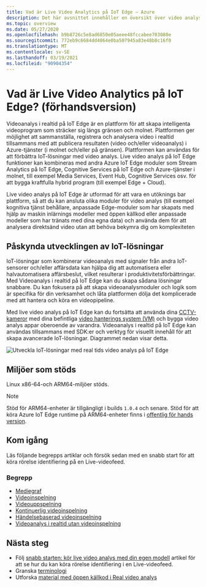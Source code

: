 ```yaml
---
title: Vad är Live Video Analytics på IoT Edge – Azure
description: Det här avsnittet innehåller en översikt över video analys på IoT Edge. Plattformen erbjuder funktioner som du kan använda för att förbättra IoT-lösningarna. Du kan till exempel avbilda, spela in, analysera direktsänd video och publicera resultaten (video och/eller video analys) till Azure-tjänster.
ms.topic: overview
ms.date: 05/27/2020
ms.openlocfilehash: b9b8726c5e8ad6850e05aeee48fccabee703080e
ms.sourcegitcommit: 772eb9c6684dd4864e0ba507945a83e48b8c16f0
ms.translationtype: MT
ms.contentlocale: sv-SE
ms.lasthandoff: 03/19/2021
ms.locfileid: "90904354"
---
```

# <a name="what-is-live-video-analytics-on-iot-edge-preview"></a>Vad är Live Video Analytics på IoT Edge? (förhandsversion)

Videoanalys i realtid på IoT Edge är en plattform för att skapa intelligenta videoprogram som sträcker sig längs gränsen och molnet. Plattformen ger möjlighet att sammanställa, registrera och analysera video i realtid tillsammans med att publicera resultaten (video och/eller videoanalys) i Azure-tjänster (i molnet och/eller på gränsen). Plattformen kan användas för att förbättra IoT-lösningar med video analys. Live video analys på IoT Edge funktioner kan kombineras med andra Azure IoT Edge moduler som Stream Analytics på IoT Edge, Cognitive Services på IoT Edge och Azure-tjänster i molnet, till exempel Media Services, Event Hub, Cognitive Services osv. för att bygga kraftfulla hybrid program (till exempel Edge + Cloud).

Live video analys på IoT Edge är utformad för att vara en utöknings bar plattform, så att du kan ansluta olika moduler för video analys (till exempel kognitiva tjänst behållare, anpassade Edge-moduler som har skapats med hjälp av maskin inlärnings modeller med öppen källkod eller anpassade modeller som har tränats med dina egna data) och använda dem för att analysera direktsänd video utan att behöva bekymra dig om komplexiteten

## <a name="accelerate-iot-solutions-development"></a>Påskynda utvecklingen av IoT-lösningar 

IoT-lösningar som kombinerar videoanalys med signaler från andra IoT-sensorer och/eller affärsdata kan hjälpa dig att automatisera eller halvautomatisera affärsbeslut, vilket resulterar i produktivitetsförbättringar. Med Videoanalys i realtid på IoT Edge kan du skapa sådana lösningar snabbare. Du kan fokusera på att skapa videoanalysmoduler och logik som är specifika för din verksamhet och låta plattformen dölja det komplicerade med att hantera och köra en videopipeline.

Med live video analys på IoT Edge kan du fortsätta att använda dina [CCTV-kameror](https://en.wikipedia.org/wiki/Closed-circuit_television_camera) med dina befintliga [video hanterings system (VM)](https://en.wikipedia.org/wiki/Video_management_system) och bygga video analys appar oberoende av varandra. Videoanalys i realtid på IoT Edge kan användas tillsammans med SDK:er och verktyg för visuellt innehåll för att skapa avancerade IoT-lösningar. Diagrammet nedan visar detta.

![Utveckla IoT-lösningar med real tids video analys på IoT Edge](./media/overview/product-diagram.svg)

## <a name="supported-environments"></a>Miljöer som stöds

Linux x86-64-och ARM64-miljöer stöds.
> [!NOTE]
> Stöd för ARM64-enheter är tillgängligt i builds `1.0.4` och senare.
> Stöd för att köra Azure IoT Edge runtime på ARM64-enheter finns i [offentlig för hands version](https://azure.microsoft.com/support/legal/preview-supplemental-terms/).

## <a name="get-started"></a>Kom igång

Läs följande begrepps artiklar och försök sedan med en snabb start för att köra rörelse identifiering på en Live-videofeed.

### <a name="concepts"></a>Begrepp

* [Mediegraf](media-graph-concept.md)
* [Videoinspelning](video-recording-concept.md)
* [Videouppspelning](video-playback-concept.md)
* [Kontinuerlig videoinspelning](continuous-video-recording-concept.md)
* [Händelsebaserad videoinspelning](event-based-video-recording-concept.md)
* [Videoanalys i realtid utan videoinspelning](analyze-live-video-concept.md)

## <a name="next-steps"></a>Nästa steg

* Följ [snabb starten: kör live video analys med din egen modell](use-your-model-quickstart.md) artikel för att se hur du kan köra rörelse identifiering i en Live-videofeed.
* Granska [terminologi](terminology.md)
* Utforska [material med öppen källkod i Real video analys](https://github.com/Azure/live-video-analytics)

